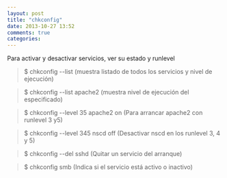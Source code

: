 ```yaml
---
layout: post
title: "chkconfig"
date: 2013-10-27 13:52
comments: true
categories: 
---
```

Para activar y desactivar servicios, ver su estado y runlevel

>$ chkconfig --list (muestra listado de todos los servicios y nivel de ejecución)

>$ chkconfig --list apache2 (muestra nivel de ejecución del especificado)

>$ chkconfig --level 35 apache2 on (Para arrancar apache2 con runlevel 3 y5)

>$ chkconfig --level 345 nscd off (Desactivar nscd en los runlevel 3, 4 y 5)

>$ chkconfig --del sshd  (Quitar un servicio del arranque)

>$ chkconfig smb  (Indica si el servicio está activo o inactivo)

